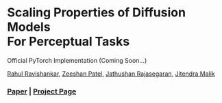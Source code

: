 # Scaling Properties of Diffusion Models<br>For Perceptual Tasks

Official PyTorch Implementation (Coming Soon...)

[Rahul Ravishankar](), [Zeeshan Patel](https://zeeshanp.me), [Jathushan Rajasegaran](https://brjathu.github.io/), [Jitendra Malik](https://people.eecs.berkeley.edu/~malik/)
### [Paper](https://arxiv.org/abs/2411.08034) | [Project Page](https://scaling-diffusion-perception.github.io)

